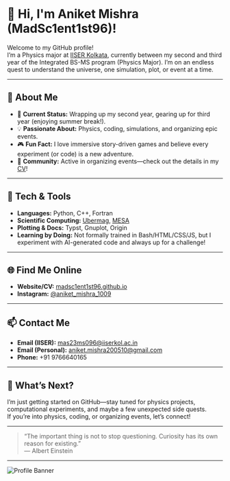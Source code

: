 # 👋 Hi, I'm Aniket Mishra (MadSc1ent1st96)!

Welcome to my GitHub profile!  
I’m a Physics major at [IISER Kolkata](https://www.iiserkol.ac.in/), currently between my second and third year of the Integrated BS-MS program (Physics Major). I’m on an endless quest to understand the universe, one simulation, plot, or event at a time.

---

## 🚀 About Me

- 🔭 **Current Status:** Wrapping up my second year, gearing up for third year (enjoying summer break!).
- 💡 **Passionate About:** Physics, coding, simulations, and organizing epic events.
- 🎮 **Fun Fact:** I love immersive story-driven games and believe every experiment (or code) is a new adventure.
- 🎤 **Community:** Active in organizing events—check out the details in my [CV](https://madsc1ent1st96.github.io/)!

---

## 🧪 Tech & Tools

- **Languages:** Python, C++, Fortran  
- **Scientific Computing:** [Ubermag](https://ubermag.github.io/), [MESA](https://docs.mesastar.org/en/release-r23.05.1/)  
- **Plotting & Docs:** Typst, Gnuplot, Origin  
- **Learning by Doing:** Not formally trained in Bash/HTML/CSS/JS, but I experiment with AI-generated code and always up for a challenge!

---

## 🌐 Find Me Online

- **Website/CV:** [madsc1ent1st96.github.io](https://madsc1ent1st96.github.io/)
- **Instagram:** [@aniket_mishra_1009](https://www.instagram.com/aniket_mishra_1009/)

---

## 📫 Contact Me

- **Email (IISER):** mas23ms096@iiserkol.ac.in
- **Email (Personal):** aniket.mishra200510@gmail.com
- **Phone:** +91 9766640165

---

## 📂 What’s Next?

I’m just getting started on GitHub—stay tuned for physics projects, computational experiments, and maybe a few unexpected side quests.  
If you’re into physics, coding, or organizing events, let’s connect!

---

> “The important thing is not to stop questioning. Curiosity has its own reason for existing.”  
> — Albert Einstein

---

![Profile Banner](https://madsc1ent1st96.github.io/assets/banner.jpg) <!-- Replace with your actual banner if you add one! -->

